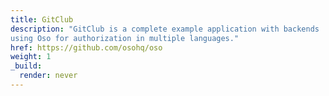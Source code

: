```yaml
---
title: GitClub
description: "GitClub is a complete example application with backends
using Oso for authorization in multiple languages."
href: https://github.com/osohq/oso
weight: 1
_build:
  render: never
---
```

